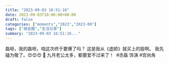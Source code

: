 ```yaml
---
title: "2023-09-03 16:51:16"
date: 2023-09-03T10:00:00+08:00
draft: false
categories: ["moments","2023","2023-09"]
tags: ["朋友圈","生活记录"]
summary: "2023-09-03 16:51:16..."
---
```


磊咂，我的磊咂，咱这次终于要爆了吗？
这是我从《虚颜》就买上的股啊。
我先磕为敬了。😍😍😍
​🥰 九月老公太多，都要爱不过来了！
​
​#丞磊 饰演 #宫尚角


